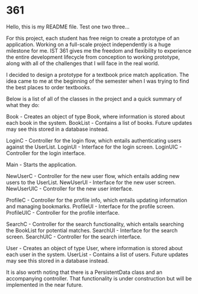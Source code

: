 # 361

Hello, this is my README file. Test one two three...

For this project, each student has free reign to create a prototype of an application. Working on a full-scale project
independently is a huge milestone for me. IST 361 gives me the freedom and flexibility to experience the entire development
lifecycle from conception to working prototype, along with all of the challenges that I will face in the real world.

I decided to design a prototype for a textbook price match application. The idea came to me at the beginning of the semester
when I was trying to find the best places to order textbooks. 

Below is a list of all of the classes in the project and a quick summary of what they do:

Book - Creates an object of type Book, where information is stored about each book in the system.
BookList - Contains a list of books. Future updates may see this stored in a database instead.

LoginC - Controller for the login flow, which entails authenticating users against the UserList.
LoginUI - Interface for the login screen.
LoginUIC - Controller for the login interface.

Main - Starts the application.

NewUserC - Controller for the new user flow, which entails adding new users to the UserList.
NewUserUI - Interface for the new user screen.
NewUserUIC - Controller for the new user interface.

ProfileC - Controller for the profile info, which entails updating information and managing bookmarks.
ProfileUI - Interface for the profile screen.
ProfileUIC - Controller for the profile interface.

SearchC - Controller for the search functionality, which entails searching the BookList for potential matches.
SearchUI - Interface for the search screen.
SearchUIC - Controller for the search interface.

User - Creates an object of type User, where information is stored about each user in the system.
UserList - Contains a list of users. Future updates may see this stored in a database instead.

It is also worth noting that there is a PersistentData class and an accompanying controller. That functionality is under
construction but will be implemented in the near future.
